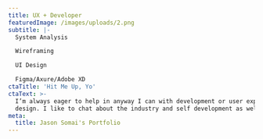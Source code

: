 ```yaml
---
title: UX + Developer
featuredImage: /images/uploads/2.png
subtitle: |-
  System Analysis

  Wireframing

  UI Design

  Figma/Axure/Adobe XD
ctaTitle: 'Hit Me Up, Yo'
ctaText: >-
  I’m always eager to help in anyway I can with development or user experience
  design. I like to chat about the industry and self development as well.
meta:
  title: Jason Somai's Portfolio
---
```

#
